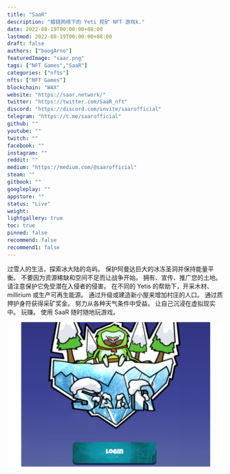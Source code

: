 ```yaml
---
title: "SaaR"
description: "蜡链网络下的 Yeti 挖矿 NFT 游戏k."
date: 2022-08-19T00:00:00+08:00
lastmod: 2022-08-19T00:00:00+08:00
draft: false
authors: ["boogArno"]
featuredImage: "saar.png"
tags: ["NFT Games","SaaR"]
categories: ["nfts"]
nfts: ["NFT Games"]
blockchain: "WAX"
website: "https://saar.network/"
twitter: "https://twitter.com/SaaR_nft"
discord: "https://discord.com/invite/saarofficial"
telegram: "https://t.me/saarofficial"
github: ""
youtube: ""
twitch: ""
facebook: ""
instagram: ""
reddit: ""
medium: "https://medium.com/@saarofficial"
steam: ""
gitbook: ""
googleplay: ""
appstore: ""
status: "Live"
weight: 
lightgallery: true
toc: true
pinned: false
recommend: false
recommend1: false
---
```

过雪人的生活，探索冰大陆的岛屿。 保护阿曼达巨大的冰冻圣洞并保持能量平衡。 不要因为资源稀缺和空间不足而让战争开始。 拥有、宣传、推广您的土地。 请注意保护它免受潜在入侵者的侵害。 在不同的 Yetis 的帮助下，开采木材、millirium 或生产可再生能源。 通过升级或建造新小屋来增加村庄的人口。 通过质押护身符获得采矿奖金。 努力从各种天气条件中受益。 让自己沉浸在虚拟现实中。 玩赚。 使用 SaaR 随时随地玩游戏。

![saar-dapp-games-wax-image1_3a715dc2d72e3d68afdf93d6fdf7b154](saar-dapp-games-wax-image1_3a715dc2d72e3d68afdf93d6fdf7b154.png)